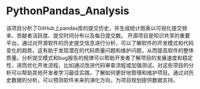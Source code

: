 # PythonPandas_Analysis
该项目分析了GitHub上pandas库的提交历史，并生成统计图表以可视化提交频率、贡献者活跃度、提交时间分布以及每日提交数。
	开源项目是知识共享的重要平台。通过对开源软件的历史提交信息进行分析，可以了解软件的开发模式和代码变化的趋势。这有助于发现潜在的代码质量问题和维护问题，从而提高软件的整体质量。分析提交模式和bug报告的规律可以帮助开发者了解项目的发展速度和稳定性，进而优化开发流程，比如通过改进代码审查流程或加强测试。对这些项目的分析可以帮助其他开发者学习最佳实践，了解如何更好地管理和维护项目。通过对历史数据的分析，可以预测软件未来的演化方向，为项目规划提供数据支持。
